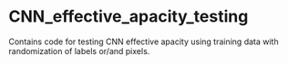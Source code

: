 # CNN_effective_apacity_testing
Contains code for testing CNN effective apacity using training data with randomization of labels or/and pixels.
